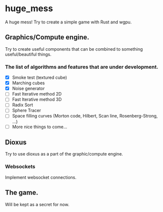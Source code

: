 # huge_mess

A huge mess! Try to create a simple game with Rust and wgpu. 

## Graphics/Compute engine.

Try to create useful components that can be combined to something useful/beautiful things.

### The list of algorithms and features that are under development.

- [x] Smoke test (textured cube)
- [x] Marching cubes
- [x] Noise generator
- [ ] Fast Iterative method 2D
- [ ] Fast Iterative method 3D
- [ ] Radix Sort
- [ ] Sphere Tracer
- [ ] Space filling curves (Morton code, Hilbert, Scan line, Rosenberg-Strong, ...)
- [ ] More nice things to come...

## Dioxus

Try to use dioxus as a part of the graphic/compute engine.

### Websockets

Implement websocket connections. 

## The game.

Will be kept as a secret for now.
